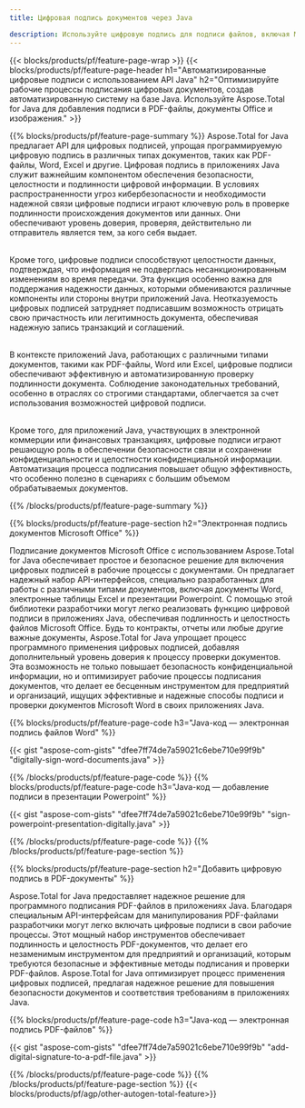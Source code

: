 ```yaml
---
title: Цифровая подпись документов через Java 

description: Используйте цифровую подпись для подписи файлов, включая Microsoft Word, Excel, PowerPoint, PDF и изображения, через приложение Java. Добавьте электронную подпись онлайн через приложение.
---
```


{{< blocks/products/pf/feature-page-wrap >}}
{{< blocks/products/pf/feature-page-header h1="Автоматизированные цифровые подписи с использованием API Java" h2="Оптимизируйте рабочие процессы подписания цифровых документов, создав автоматизированную систему на базе Java. Используйте Aspose.Total for Java для добавления подписи в PDF-файлы, документы Office и изображения." >}}

{{% blocks/products/pf/feature-page-summary %}}
Aspose.Total for Java предлагает API для цифровых подписей, упрощая программируемую цифровую подпись в различных типах документов, таких как PDF-файлы, Word, Excel и другие. Цифровая подпись в приложениях Java служит важнейшим компонентом обеспечения безопасности, целостности и подлинности цифровой информации. В условиях распространенности угроз кибербезопасности и необходимости надежной связи цифровые подписи играют ключевую роль в проверке подлинности происхождения документов или данных. Они обеспечивают уровень доверия, проверяя, действительно ли отправитель является тем, за кого себя выдает. <br /><br />

Кроме того, цифровые подписи способствуют целостности данных, подтверждая, что информация не подверглась несанкционированным изменениям во время передачи. Эта функция особенно важна для поддержания надежности данных, которыми обмениваются различные компоненты или стороны внутри приложений Java. Неотказуемость цифровых подписей затрудняет подписавшим возможность отрицать свою причастность или легитимность документа, обеспечивая надежную запись транзакций и соглашений. <br /><br />

В контексте приложений Java, работающих с различными типами документов, такими как PDF-файлы, Word или Excel, цифровые подписи обеспечивают эффективную и автоматизированную проверку подлинности документа. Соблюдение законодательных требований, особенно в отраслях со строгими стандартами, облегчается за счет использования возможностей цифровой подписи. <br /><br />

Кроме того, для приложений Java, участвующих в электронной коммерции или финансовых транзакциях, цифровые подписи играют решающую роль в обеспечении безопасности связи и сохранении конфиденциальности и целостности конфиденциальной информации. Автоматизация процесса подписания повышает общую эффективность, что особенно полезно в сценариях с большим объемом обрабатываемых документов. 

{{% /blocks/products/pf/feature-page-summary  %}}

{{% blocks/products/pf/feature-page-section  h2="Электронная подпись документов Microsoft Office" %}}

Подписание документов Microsoft Office с использованием Aspose.Total for Java обеспечивает простое и безопасное решение для включения цифровых подписей в рабочие процессы с документами. Он предлагает надежный набор API-интерфейсов, специально разработанных для работы с различными типами документов, включая документы Word, электронные таблицы Excel и презентации Powerpoint. С помощью этой библиотеки разработчики могут легко реализовать функцию цифровой подписи в приложениях Java, обеспечивая подлинность и целостность файлов Microsoft Office. Будь то контракты, отчеты или любые другие важные документы, Aspose.Total for Java упрощает процесс программного применения цифровых подписей, добавляя дополнительный уровень доверия к процессу проверки документов. Эта возможность не только повышает безопасность конфиденциальной информации, но и оптимизирует рабочие процессы подписания документов, что делает ее бесценным инструментом для предприятий и организаций, ищущих эффективные и надежные способы подписи и проверки документов Microsoft Word в своих приложениях Java.

{{% blocks/products/pf/feature-page-code h3="Java-код — электронная подпись файлов Word" %}}

{{< gist "aspose-com-gists" "dfee7ff74de7a59021c6ebe710e99f9b" "digitally-sign-word-documents.java" >}}

{{% /blocks/products/pf/feature-page-code  %}}
{{% blocks/products/pf/feature-page-code h3="Java-код — добавление подписи в презентации Powerpoint" %}}

{{< gist "aspose-com-gists" "dfee7ff74de7a59021c6ebe710e99f9b" "sign-powerpoint-presentation-digitally.java" >}}

{{% /blocks/products/pf/feature-page-code  %}}
{{% /blocks/products/pf/feature-page-section %}}

{{% blocks/products/pf/feature-page-section  h2="Добавить цифровую подпись в PDF-документы" %}}

Aspose.Total for Java предоставляет надежное решение для программного подписания PDF-файлов в приложениях Java. Благодаря специальным API-интерфейсам для манипулирования PDF-файлами разработчики могут легко включать цифровые подписи в свои рабочие процессы. Этот мощный набор инструментов обеспечивает подлинность и целостность PDF-документов, что делает его незаменимым инструментом для предприятий и организаций, которым требуются безопасные и эффективные методы подписания и проверки PDF-файлов. Aspose.Total for Java оптимизирует процесс применения цифровых подписей, предлагая надежное решение для повышения безопасности документов и соответствия требованиям в приложениях Java.

{{% blocks/products/pf/feature-page-code h3="Java-код — электронная подпись PDF-файлов" %}}

{{< gist "aspose-com-gists" "dfee7ff74de7a59021c6ebe710e99f9b" "add-digital-signature-to-a-pdf-file.java" >}}

{{% /blocks/products/pf/feature-page-code  %}}
{{% /blocks/products/pf/feature-page-section %}}
{{< blocks/products/pf/agp/other-autogen-total-feature>}}